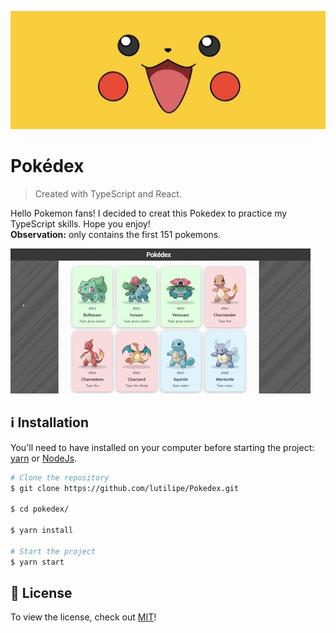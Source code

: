 <a href='https://github.com/lutilipe/Pokedex'>
  <p align="center" style="border-radius:6px">
    <kbd>
    <img width="1000" height="auto" src='https://github.com/lutilipe/Pokedex/blob/master/assets/pikachu.jpg'>
    </kbd>
  </p>
</a>

# Pokédex 
> Created with TypeScript and React.

Hello Pokemon fans! I decided to creat this Pokedex to practice my TypeScript skills. Hope you enjoy!  
**Observation:** only contains the first 151 pokemons.

![](https://github.com/lutilipe/Pokedex/blob/master/assets/Animated%20GIF-downsized_large.gif)


## :information_source: Installation

You'll need to have installed on your computer before starting the project:
[yarn](https://yarnpkg.com/getting-started) or
[NodeJs](https://nodejs.org/en/).

```bash
# Clone the repository
$ git clone https://github.com/lutilipe/Pokedex.git

$ cd pokedex/

$ yarn install

# Start the project
$ yarn start
```

## :pencil: License
To view the license, check out [MIT](https://choosealicense.com/licenses/mit/)!
